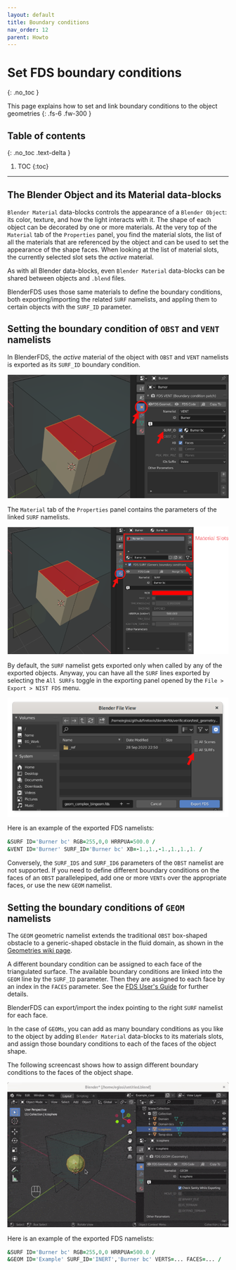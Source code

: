 ```yaml
---
layout: default
title: Boundary conditions
nav_order: 12
parent: Howto
---
```


# Set FDS boundary conditions
{: .no_toc }

This page explains how to set and link boundary conditions to the object geometries
{: .fs-6 .fw-300 }

## Table of contents
{: .no_toc .text-delta }

1. TOC
{:toc}

---

## The Blender Object and its Material data-blocks

`Blender Material` data-blocks controls the appearance of a `Blender Object`:
its color, texture, and how the light interacts with it.
The shape of each object can be decorated by one or more materials.
At the very top of the `Material` tab of the `Properties` panel, you find the material slots,
the list of all the materials that are referenced by the object
and can be used to set the appearance of the shape faces.
When looking at the list of material slots, the currently selected slot sets the *active* material.

As with all Blender data-blocks, even `Blender Material` data-blocks can be shared
between objects and `.blend` files.

BlenderFDS uses those same materials to define the boundary conditions,
both exporting/importing the related `SURF` namelists,
and appling them to certain objects with the `SURF_ID` parameter.

## Setting the boundary condition of `OBST` and `VENT` namelists

In BlenderFDS, the *active* material of the object with `OBST` and `VENT` namelists
is exported as its `SURF_ID` boundary condition.

![](images/boundary-conditions/VENT_properties_SURF_ID.png)

The `Material` tab of the `Properties` panel contains the parameters of the linked `SURF` namelists.

![](images/boundary-conditions/SURF_properties.png)

By default, the `SURF` namelist gets exported only when called by any of the exported objects.
Anyway, you can have all the `SURF` lines exported by selecting the `All SURFs` toggle
in the exporting panel opened by the `File > Export > NIST FDS` menu.

![](images/boundary-conditions/Export_all_SURFs.png)

Here is an example of the exported FDS namelists:

```fortran
&SURF ID='Burner bc' RGB=255,0,0 HRRPUA=500.0 /
&VENT ID='Burner' SURF_ID='Burner bc' XB=-1.,1.,-1.,1.,1.,1. /
```

Conversely, the `SURF_IDS` and `SURF_ID6` parameters of the `OBST` namelist are not supported.
If you need to define different boundary conditions on the faces of an `OBST` parallelepiped,
add one or more `VENTs` over the appropriate faces, or use the new `GEOM` namelist.

## Setting the boundary conditions of `GEOM` namelists

The `GEOM` geometric namelist extends the traditional `OBST` box-shaped obstacle
to a generic-shaped obstacle in the fluid domain, as shown in the [Geometries wiki page](Geometries).

A different boundary condition can be assigned to each face of the triangulated surface.
The available boundary conditions are linked into the `GEOM` line by the `SURF_ID` parameter.
Then they are assigned to each face by an index in the `FACES` parameter.
See the [FDS User's Guide](https://pages.nist.gov/fds-smv/manuals.html) for further details.

BlenderFDS can export/import the index pointing to the right `SURF` namelist for each face.

In the case of `GEOMs`, you can add as many boundary conditions as you like to the object
by adding `Blender Material` data-blocks to its materials slots,
and assign those boundary conditions to each of the faces of the object shape.

The following screencast shows how to assign different boundary conditions to the faces of the object shape. 

![](images/boundary-conditions/GEOM_assign_material.gif)

Here is an example of the exported FDS namelists:

```fortran
&SURF ID='Burner bc' RGB=255,0,0 HRRPUA=500.0 /
&GEOM ID='Example' SURF_ID='INERT','Burner bc' VERTS=... FACES=... /
```
